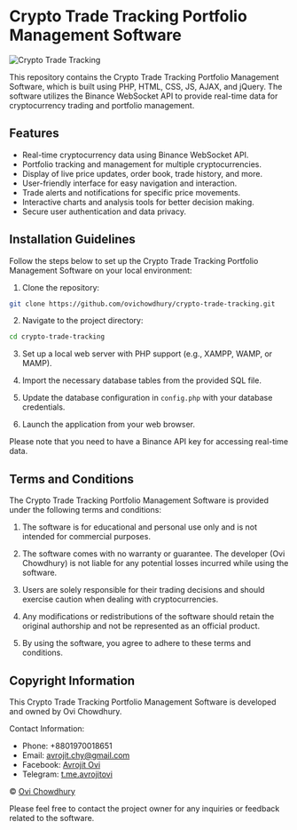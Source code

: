 # Crypto Trade Tracking Portfolio Management Software

![Crypto Trade Tracking](link_to_image)

This repository contains the Crypto Trade Tracking Portfolio Management Software, which is built using PHP, HTML, CSS, JS, AJAX, and jQuery. The software utilizes the Binance WebSocket API to provide real-time data for cryptocurrency trading and portfolio management.

## Features

- Real-time cryptocurrency data using Binance WebSocket API.
- Portfolio tracking and management for multiple cryptocurrencies.
- Display of live price updates, order book, trade history, and more.
- User-friendly interface for easy navigation and interaction.
- Trade alerts and notifications for specific price movements.
- Interactive charts and analysis tools for better decision making.
- Secure user authentication and data privacy.

## Installation Guidelines

Follow the steps below to set up the Crypto Trade Tracking Portfolio Management Software on your local environment:

1. Clone the repository:

```bash
git clone https://github.com/ovichowdhury/crypto-trade-tracking.git
```

2. Navigate to the project directory:

```bash
cd crypto-trade-tracking
```

3. Set up a local web server with PHP support (e.g., XAMPP, WAMP, or MAMP).

4. Import the necessary database tables from the provided SQL file.

5. Update the database configuration in `config.php` with your database credentials.

6. Launch the application from your web browser.

Please note that you need to have a Binance API key for accessing real-time data.

## Terms and Conditions

The Crypto Trade Tracking Portfolio Management Software is provided under the following terms and conditions:

1. The software is for educational and personal use only and is not intended for commercial purposes.

2. The software comes with no warranty or guarantee. The developer (Ovi Chowdhury) is not liable for any potential losses incurred while using the software.

3. Users are solely responsible for their trading decisions and should exercise caution when dealing with cryptocurrencies.

4. Any modifications or redistributions of the software should retain the original authorship and not be represented as an official product.

5. By using the software, you agree to adhere to these terms and conditions.

## Copyright Information

This Crypto Trade Tracking Portfolio Management Software is developed and owned by Ovi Chowdhury.

Contact Information:
- Phone: +8801970018651
- Email: avrojit.chy@gmail.com
- Facebook: [Avrojit Ovi](www.facebook.com/avrojit.ovi)
- Telegram: [t.me.avrojitovi](https://t.me/avrojitovi)

© [Ovi Chowdhury](www.facebook.com/avrojit.ovi)

Please feel free to contact the project owner for any inquiries or feedback related to the software.